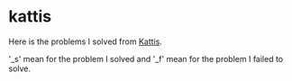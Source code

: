 # kattis

Here is the problems I solved from <a href="https://open.kattis.com/">Kattis</a>.

'_s' mean for the problem I solved and '_f' mean for the problem I failed to solve.

